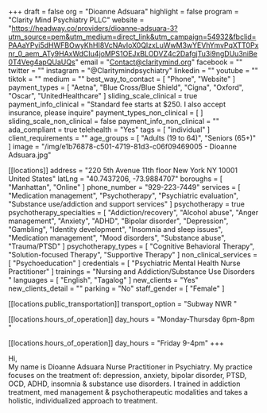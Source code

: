 +++
draft = false
org = "Dioanne Adsuara"
highlight = false
program = "Clarity Mind Psychiatry PLLC"
website = "https://headway.co/providers/dioanne-adsuara-3?utm_source=pem&utm_medium=direct_link&utm_campaign=54932&fbclid=PAAaYPyi5dHWFBOwyKhHI8VcNAvIoX0QlzxLuWwM3wYEVhYmvPqXTT0Pxnr_0_aem_ATy9HAxWdCIu4joMPS1OEJxBLODVZ4c2DafgjTu3i9ngDUu3niBe0T4Veg4apQUaUQs"
email = "Contact@claritymind.org"
facebook = ""
twitter = ""
instagram = "@Claritymindpsychiatry"
linkedin = ""
youtube = ""
tiktok = ""
medium = ""
best_way_to_contact = [ "Phone", "Website" ]
payment_types = [
  "Aetna",
  "Blue Cross/Blue Shield",
  "Cigna",
  "Oxford",
  "Oscar",
  "UnitedHealthcare"
]
sliding_scale_clinical = true
payment_info_clinical = "Standard fee starts at $250.  I also accept insurance, please inquire"
payment_types_non_clinical = [ ]
sliding_scale_non_clinical = false
payment_info_non_clinical = ""
ada_compliant = true
telehealth = "Yes"
tags = [ "individual" ]
client_requirements = ""
age_groups = [ "Adults (19 to 64)", "Seniors (65+)" ]
image = "/img/e1b76878-c501-4719-81d3-c06f09469005 - Dioanne Adsuara.jpg"

[[locations]]
address = "220 5th Avenue 11th floor New York  NY 10001 United States"
latLng = "40.7437206, -73.9884707"
boroughs = [ "Manhattan", "Online" ]
phone_number = "929-223-7449"
services = [
  "Medication management",
  "Psychotherapy",
  "Psychiatric evaluation",
  "Substance use/addiction and support services"
]
psychotherapy = true
psychotherapy_specialties = [
  "Addiction/recovery",
  "Alcohol abuse",
  "Anger management",
  "Anxiety",
  "ADHD",
  "Bipolar disorder",
  "Depression",
  "Gambling",
  "Identity development",
  "Insomnia and sleep issues",
  "Medication management",
  "Mood disorders",
  "Substance abuse",
  "Trauma/PTSD"
]
psychotherapy_types = [
  "Cognitive Behavioral Therapy",
  "Solution-focused Therapy",
  "Supportive Therapy"
]
non_clinical_services = [ "Psychoeducation" ]
credentials = [ "Psychiatric Mental Health Nurse Practitioner" ]
trainings = "Nursing and Addiction/Substance Use Disorders "
languages = [ "English", "Tagalog" ]
new_clients = "Yes"
new_clients_detail = ""
parking = "No"
staff_gender = [ "Female" ]

  [[locations.public_transportation]]
  transport_option = "Subway NWR "

  [[locations.hours_of_operation]]
  day_hours = "Monday-Thursday 6pm-8pm "

  [[locations.hours_of_operation]]
  day_hours = "Friday 9-4pm"
+++


Hi, <br>
My name is Dioanne Adsuara Nurse Practitioner in Psychiatry. My practice focuses on the treatment of: depression, anxiety, bipolar disorder, PTSD, OCD, ADHD, insomnia & substance use disorders. I trained in addiction treatment, med management & psychotherapeutic modalities and takes a holistic, individualized approach to treatment.
